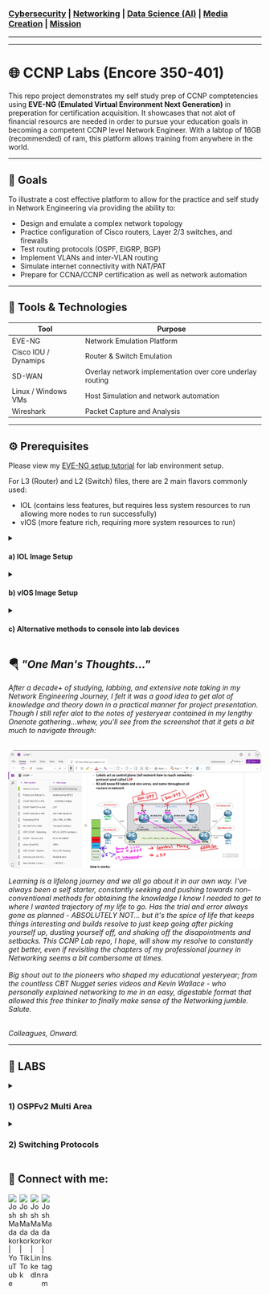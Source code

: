 ### [Cybersecurity](https://github.com/Komonodrg-portfolio/Cybersecurity) | [Networking](https://github.com/Komonodrg-portfolio/Networking) | [Data Science (AI)](https://github.com/Komonodrg-portfolio/AI) | [Media Creation](https://github.com/Komonodrg-portfolio/MediaCreation) | [Mission](https://github.com/Komonodrg-portfolio/Mission/)

---
---

# 🌐 CCNP Labs (Encore 350-401)

This repo project demonstrates my self study prep of CCNP comptetencies using **EVE-NG (Emulated Virtual Environment Next Generation)** in preperation for certification acquisition. It showcases that not alot of financial resourcs are needed in order to pursue your education goals in becoming a competent CCNP level Network Engineer.   With a labtop of 16GB  (recommended) of ram, this platform allows training from anywhere in the world.

---

## 📌 Goals
To illustrate a cost effective platform to  allow for the practice and self study in Network Engineering via providing the ability to:

- Design and emulate a complex network topology
- Practice configuration of Cisco routers, Layer 2/3 switches, and firewalls
- Test routing protocols (OSPF, EIGRP, BGP)
- Implement VLANs and inter-VLAN routing
- Simulate internet connectivity with NAT/PAT
- Prepare for CCNA/CCNP certification as well as network automation

---

## 🧰 Tools & Technologies

| Tool       | Purpose                              |
|------------|--------------------------------------|
| EVE-NG     | Network Emulation Platform           |
| Cisco IOU / Dynamips | Router & Switch Emulation         |
| SD-WAN    | Overlay network implementation over core underlay routing          |
| Linux  / Windows VMs  | Host Simulation and network automation                     |
| Wireshark  | Packet Capture and Analysis          |

---

## ⚙️ Prerequisites

Please view my [EVE-NG setup tutorial](https://github.com/Komonodrg-portfolio/---N---Home_Lab_Networking) for lab environment setup. <br> 

For L3 (Router) and L2 (Switch) files, there are 2 main flavors commonly used:
- IOL (contains less features, but requires less system resources to run allowing more nodes to run successfully)
- vIOS (more feature rich, requiring more system resources to run)

<details>
 <summary><h4>a)  IOL Image Setup</h4></summary>
  <br> 
 
```
Place IOL image files on EVE-NG in folder /opt/unetlab/addons/iol/bin folder location 
  └─ Also place license generation file.py in same folder
  └─ Change execution permission on the file via: sudo chmod +x <filename>
  └─ 1) Copy License information generated
  └─ 2) Paste contents into iourc file you'll create via: nano -c iourc > Ctrl + X > Enter to save
  └─ Fix permission via command:  /opt/unetlab/wrappers/unl_wrapper -a fixpermissions

IOL images should now run successfully after starting and able to console into
```
<p float="center">
  <img src="images/IOL1.png" width="325" />
  <img src="images/IOL2.png" width="325" />
  <img src="images/IOL3.png" width="345" />

</details>
<details>
 <summary><h4>b) vIOS Image Setup </h4></summary>
 
  ```
Place vIOS image files in folders on EVE-NG in folder /opt/unetlab/addons/qemu folder location
   └─ For L2 switch, make sure folder is named: viosl2-<foldername choice>
   └─ For L2 router, make sure folder is named: vios-<foldername choice>
   └─ Fix permission via command:  /opt/unetlab/wrappers/unl_wrapper -a fixpermissions

vIOS images should now run successfully after starting and able to console into
```
<p float="center">
  <img src="images/vIOS1.png" width="400" /><img src="images/vIOS2.png" width="400" />

</details> 
<details>
 <summary><h4>c) Alternative methods to console into lab devices</h4></summary>
  <br> 
  
If you are looking for alternative variations for logging into router/switch consoles or graphical gui devices, please follow [these steps](https://chatgpt.com/s/t_69005aadc8248191a1464a2e8028066a) and feel free dig deeper for more custom configurations to suit your preferences.
 
</details> 

<h2>🪂 <em>"One Man's Thoughts..."</em></h2>
<em>After a decade+ of studying, labbing, and extensive note taking in my Network Engineering Journey, I felt it was a good idea to get alot of knowledge and theory down in a practical manner for project presentation.  Though I still refer  alot to the notes of yesteryear contained in my lengthy Onenote gathering...whew, you'll see from the screenshot that it gets a bit much to navigate through:<br>
<br>
<p float="center">
  <img src="images/Onenote.png" width="900" />
<br>

Learning is a lifelong journey and we all go about it in our own way.  I've always been a self starter, constantly seeking and pushing towards non-conventional methods for obtaining the knowledge I know I needed to get to where I wanted trajectory of my life to go.  Has the trial and error always gone as planned - ABSOLUTELY NOT... but it's the spice of life that keeps things interesting and builds resolve to just keep going after picking yourself up, dusting yourself off, and shaking off the disapointments and setbacks.  This CCNP Lab repo, I hope, will show my resolve to constantly get better, even if revisiting the chapters of my professional journey in Networking seems a bit combersome at times.<br>
<br>
Big shout out to the pioneers who shaped my educational yesteryear; from the countless  CBT Nugget series videos and Kevin Wallace - who personally explained networking to me in an easy, digestable format that allowed this free thinker to finally make sense of the Networking jumble.  Salute.

<br>Colleagues, Onward.</em><br> 

---

## 🧪 LABS

<details>
 <summary><h3>1) OSPFv2 Multi Area</h3></summary>
  <br> 

The aim for this lab is to showcase configuration and OSPF verification.  Theoretcial knowledge on the OSPF routing protocol can be found [here](https://www.cisconetsolutions.com/ospf-routing-protocol-deep-dive/). 
  
## Topology:

<p float="center">
  <img src="images/1.OSPFv2.png" width="950" /><br>

## Requirements:

1) Enable OSPF on all R1, R2, R3, INET-1 interfaces with interface method

2) Configure passive interfaces on LAN Segments and loopbacks

3) Enable OSPF on Remote-1 and Remote-2 interfaces with global method

4) Advertise all LAN segments, WAN connected subnets, and loopbacks

5) Advertise default route from INET-1 to downstream routers for internet access

6) Verify lab configuration and OSPF routing tables
 - show ip ospf neighbor (R1, INET-1, R3)
 - show ip route ospf (R1, INET-1, R3)
 - show ip protocols (R1)
 - show ip ospf interface (R1, INET-1, Remote-1)
 - ping (LAN-2, ISP, Remote-1)

## Verification:

Will take a look at OSPF learned networks and checks only from INET-1 perspective here & verify Pings - proving connectivity... all other verification checks from lab requirements successful ✔️.

<p float="center">
  <img src="images/1.OSPFv2-1.png" width="500" />
  <img src="images/1.OSPFv2-2.png" width="500" />

  ```
Show ip ospf neighbor
   └─ 1) Shows Management (loopback) addresses for directly connected neighbors

Show ip route ospf
   └─ 2) Show learned routes through OSPF, make note of Remote routes (172...) learned from summary route configured from Remote-1
   └─ 3) Also showing the point-to-point routes for interface IPs configured connecting OSPF participating routers
```

```
Show ip protocols
  └─ 1) Shows Management (loopback) addresses for INET-1 (192.168.255.4)
  └─ 2) Indicates INET-1 as both ABR and ASBR, also showing directly connected OSPF areas (0 & 3)
  └─ 3) Shows participating interfaces in Area 0
  └─ 4) Shows participating interfaces in Area 3
  └─ 5) Shows passive interfaces (interfaces where routes will not be advertised, but still run - reducing routing table overhead)
  └─ 6) Shows neighboring OSPF Participating routers
```
 <details>
  <summary><h3>Configurations </h3></summary>

 R1:
 
  ```
hostname R1

interface Loopback0
 description Management Interface
 ip address 192.168.255.1 255.255.255.255
 ip ospf 1 area 0

interface Ethernet0/0
 description link to R2 router
 ip address 192.168.1.2 255.255.255.252
 ip ospf 1 area 1
 duplex auto
 speed auto
 media-type rj45

interface Ethernet0/1
 description link to INET-1 router
 ip address 192.168.1.9 255.255.255.252
 ip ospf 1 area 0
 duplex auto
 speed auto
 media-type rj45

interface Ethernet0/2
 description link to R3 router
 ip address 192.168.1.5 255.255.255.252
 ip ospf 1 area 0
 duplex auto
 speed auto
 media-type rj45

router ospf 1
 passive-interface Loopback0
```
R2:
```
hostname R2

interface Loopback0
 description Management Interface
 ip address 192.168.255.2 255.255.255.255
 ip ospf 1 area 1

interface Ethernet0/0
 description link to R1 router
 ip address 192.168.1.1 255.255.255.252
 ip ospf 1 area 1
 duplex auto
 speed auto
 media-type rj45

interface Ethernet0/1
 description LAN (172.16.1.0/24)
 ip address 172.16.1.254 255.255.255.0
 ip ospf 1 area 1
 duplex auto
 speed auto
 media-type rj45

router ospf 1
 passive-interface default
 no passive-interface Ethernet0/0
```
R3:
```
hostname R3

interface Loopback0
 description Management Interface
 ip address 192.168.255.3 255.255.255.255
 ip ospf 1 area 0

interface Ethernet0/0
 description link to R1 router
 ip address 192.168.1.6 255.255.255.252
 ip ospf 1 area 0
 duplex auto
 speed auto
 media-type rj45

interface Ethernet0/1
 description link to INET-1 router
 ip address 192.168.1.13 255.255.255.252
 ip ospf 1 area 0
 duplex auto
 speed auto
 media-type rj45

interface Ethernet0/2
 description link to Remote-1
 ip address 192.168.1.17 255.255.255.252
 ip ospf 1 area 2
 duplex auto
 speed auto
 media-type rj45

router ospf 1
 passive-interface Loopback0
```
INET-1:
```
hostname INET-1

interface Loopback0
 description Management Interface
 ip address 192.168.255.4 255.255.255.255
 ip ospf 1 area 0

interface Ethernet0/0
 description link to R1 router
 ip address 192.168.1.10 255.255.255.252
 ip ospf 1 area 0
 duplex auto
 speed auto
 media-type rj45

interface Ethernet0/1
 description link to R3 router
 ip address 192.168.1.14 255.255.255.252
 ip ospf 1 area 0
 duplex auto
 speed auto
 media-type rj45

interface Ethernet0/2
 description link to ISP router
 ip address 172.33.1.1 255.255.255.252
 duplex auto
 speed auto
 media-type rj45

interface Ethernet0/3
 description link to Remote-2 router
 ip address 192.168.1.21 255.255.255.252
 ip ospf 1 area 3
 duplex auto
 speed auto
 media-type rj45

router ospf 1
 passive-interface Ethernet0/2
 passive-interface Loopback0
 default-information originate

ip route 0.0.0.0 0.0.0.0 172.33.1.2
```
Remote-1:
```
hostname Remote-1

no logging console

vtp mode transparent

spanning-tree mode rapid-pvst

vlan 10-12 

interface Loopback0
 description Management Interface
 ip address 192.168.255.5 255.255.255.255

interface Ethernet0/1
 switchport access vlan 10
 switchport mode access
 media-type rj45
 negotiation auto

interface Ethernet0/2
 switchport access vlan 11
 switchport mode access
 media-type rj45
 negotiation auto
         
interface Ethernet0/3
 switchport access vlan 12
 switchport mode access
 media-type rj45
 negotiation auto

interface Ethernet0/0
 description link to R3 router
 no switchport
 ip address 192.168.1.18 255.255.255.252
 negotiation auto

interface Vlan10
 ip address 172.16.10.254 255.255.255.0

interface Vlan11
 ip address 172.16.11.254 255.255.255.0

interface Vlan12
 ip address 172.16.12.254 255.255.255.0
         
router ospf 1
 passive-interface Loopback0
 passive-interface Vlan10
 passive-interface Vlan11
 passive-interface Vlan12
 network 172.16.0.0 0.0.255.255 area 2
 network 192.168.1.16 0.0.0.3 area 2
 network 192.168.255.5 0.0.0.0 area 2
```
Remote-2:
```
hostname Remote-2

interface Loopback0
 description Management Interface
 ip address 192.168.255.6 255.255.255.255

interface Ethernet0/0
 description link to INET-1 router
 ip address 192.168.1.22 255.255.255.252
 duplex auto
 speed auto
 media-type rj45

interface Ethernet0/1
 description LAN (172.16.2.0/26)
 ip address 172.16.2.62 255.255.255.192
 duplex auto
 speed auto
 media-type rj45

router ospf 1
 passive-interface default
 no passive-interface Ethernet0/0
 network 172.16.2.0 0.0.0.63 area 3
 network 192.168.1.20 0.0.0.3 area 3
 network 192.168.255.6 0.0.0.0 area 3
```
ISP:
```
hostname ISP

interface Ethernet0/0
 description link to INET-1 router
 ip address 172.33.1.2 255.255.255.252
 duplex auto
 speed auto
 media-type rj45

ip route 0.0.0.0 0.0.0.0 172.33.1.1
```
No Shuts on all interfaces:
```
interface Ethernet0/0
 no shut
!
interface Ethernet0/1
 no shut
!
interface Ethernet0/2
 no shut
!
interface Ethernet0/3
 no shut
!
```
 </details> 

</details> 

<details>
 <summary><h3>2) Switching Protocols </h3></summary>
  <br> 

The aim for this lab is to illustrate industry standard Switching practices at CCNP level, troubleshooting, and  verification.  Theoretcial knowledge on Switching can be found [here](https://chatgpt.com/s/t_69038587b53c81918e16455971cea5f5).  Please feel free to dive deeper into topics still a bit uncertain to you.

## 🧰  Technologies

| Tool       | Purpose                              |
|------------|--------------------------------------|
| root guard    | Allows downstream switches from becoming root bridge, err-disabling receiving port if higher bpdu recieved          |
| etherchannel | Allows for redundant connectivity, in case of link failure        |
| rapid VLAN spanning-tree   | Fast convergence, in case of link failure          |
| trunks  | vlan proliferation                     |
| portfast  | For LAN (PCs, Printers) fast convergence                     |
| bpduguard  | For LAN (PCs, Printers), prevents loops if switch plugged in, err-disabling port                     |

## 🌐 Topology:

<p float="center">
  <img src="images/Switching-1.png" width="950" /><br>
 
## Requirements:

1. DC-3 / DC-4
- show interfaces trunk
- show etherchannel summary
- show spanning-gree summary
- show spanning-tree interface E0/0 detail
- show spanning-tree interface E0/1 detail
- root guard on e0/0 & e0/1

2. DC-1 / DC-2
- show interfaces trunk
- show spanning-tree interface e0/0 
- show spanning-tree interface e0/1 
- show spanning-tree interface E0/0 detail
- show spanning-tree interface E0/0 detail

3. Ping
- LAN-1> ping 192.168.9.254
- LAN-2> ping 192.168.10.254
- LAN-3> ping 192.168.11.254
- LAN-4> ping 192.168.12.254

4. Failover Testing
- DC-1: interface e0/0 (shut)<br>
  LAN-2 > ping 192.168.9.254

- DC-1: interface e0/1 (shut)<br>
  LAN-1 > ping 192.168.10.254

- DC-2: interface e0/0 (shut)<br>
  LAN-4 > ping 192.168.11.254

- DC-2: interface e0/0 (shut)<br>
  LAN-3 > ping 192.168.12.254

## ✔️ Verification:

<p float="center">
  <img src="images/Switching-1a.png" width="950" /><br>

 Per topology, the correct ports are designated as ROOT, leading to perspective Root Bridges on DC-3 & DC-4 (Distribution Layer Switches)
 
  <img src="images/Switching-1b.png" width="950" /><br>

1) Confirms expected trunk creations, using set native vlan of (99) - industry practice to move off vlan 1
2) Redundant port channel (LACP shown)... even with required shutdowns on ports from requirments, this allows for proper pinging of servers through etherchannel
3) Verified Rapid Per VLAN spanning tree enabled<br>
4-6 Same verified as on DC-3 as DC-4
  
  <img src="images/Switching-1c.png" width="950" /><br>

With ports shutdown from requirement, LAN PCs are able to reach the .254 server addresses successfully.

<details>
 <summary><h3>Configurations </h3></summary>

 DC-1:
  ```
hostname DC-1

vtp mode transparent

spanning-tree mode rapid-pvst

vlan 9-10 

interface Ethernet0/0
 description link to DC-3 (DTP)
 switchport trunk allowed vlan 9,10
 switchport trunk encapsulation dot1q
 switchport trunk native vlan 99
 media-type rj45
 negotiation auto

interface Ethernet0/1
 description link to DC-4 (DTP)
 switchport trunk allowed vlan 9,10
 switchport trunk encapsulation dot1q
 switchport trunk native vlan 99
 shutdown
 media-type rj45
 negotiation auto
         
interface Ethernet0/2
 description hosts VLAN 9
 switchport access vlan 9
 switchport mode access
 media-type rj45
 negotiation auto
 spanning-tree portfast edge
 spanning-tree bpduguard enable

interface Ethernet0/3
 description hosts VLAN 10
 switchport access vlan 10
 switchport mode access
 media-type rj45
 negotiation auto
 spanning-tree portfast edge
 spanning-tree bpduguard enable
```
DC-2:
```
hostname DC-2

vtp mode transparent

spanning-tree mode rapid-pvst

vlan 11-12 

interface Ethernet0/0
 description link to DC-4 (Static Trunk)
 switchport trunk allowed vlan 11,12
 switchport trunk encapsulation dot1q
 switchport trunk native vlan 99
 switchport mode trunk
 shutdown
 media-type rj45
 negotiation auto

interface Ethernet0/1
 description link to DC-3 (Static Trunk)
 switchport trunk allowed vlan 11,12
 switchport trunk encapsulation dot1q
 switchport trunk native vlan 99
 switchport mode trunk
 media-type rj45
 negotiation auto

interface Ethernet0/2
 description hosts VLAN 11
 switchport access vlan 11
 switchport mode access
 media-type rj45
 negotiation auto
 spanning-tree portfast edge
 spanning-tree bpduguard enable

interface Ethernet0/3
 description hosts VLAN 12
 switchport access vlan 12
 switchport mode access
 media-type rj45
 negotiation auto
 spanning-tree portfast edge
 spanning-tree bpduguard enable
```
DC-3:
```
hostname DC-3

vtp mode transparent

spanning-tree mode rapid-pvst
spanning-tree extend system-id
spanning-tree vlan 1,10-11 priority 0
spanning-tree vlan 9,12 priority 4096

vlan 9-12 

interface Port-channel1
 switchport trunk allowed vlan 9-12
 switchport trunk encapsulation dot1q
 switchport trunk native vlan 99
 switchport mode trunk
 switchport nonegotiate

interface Ethernet0/0
 description link to DC-1 (DTP)
 switchport trunk allowed vlan 9,10
 switchport trunk native vlan 99
 switchport mode dynamic desirable
 media-type rj45
 negotiation auto
 spanning-tree guard root

interface Ethernet0/1
 description link to DC-2 (Static Trunk)
 switchport trunk allowed vlan 11,12
 switchport trunk encapsulation dot1q
 switchport trunk native vlan 99
 switchport mode trunk
 switchport nonegotiate
 media-type rj45
 negotiation auto
 spanning-tree guard root

interface Ethernet0/2
 description LACP EtherChannel
 switchport trunk allowed vlan 9-12
 switchport trunk encapsulation dot1q
 switchport trunk native vlan 99
 switchport mode trunk
 switchport nonegotiate
 media-type rj45
 negotiation auto
 channel-group 1 mode active
         
interface Ethernet0/3
 description LACP EtherChannel
 switchport trunk allowed vlan 9-12
 switchport trunk encapsulation dot1q
 switchport trunk native vlan 99
 switchport mode trunk
 switchport nonegotiate
 media-type rj45
 negotiation auto
 channel-group 1 mode active

interface Ethernet1/0
 description Server (VLAN 10)
 switchport access vlan 10
 switchport mode access
 switchport nonegotiate
 media-type rj45
 negotiation auto

interface Ethernet1/1
 description Server (VLAN 11)
 switchport access vlan 11
 switchport mode access
 switchport nonegotiate
 media-type rj45
 negotiation auto
```
DC-4:
```
hostname DC-4

vtp mode transparent

spanning-tree mode rapid-pvst
spanning-tree extend system-id
spanning-tree vlan 9,12 priority 0
spanning-tree vlan 10-11 priority 4096

vlan 9-12 

interface Port-channel1
 switchport trunk allowed vlan 9-12
 switchport trunk encapsulation dot1q
 switchport trunk native vlan 99
 switchport mode trunk
 switchport nonegotiate

interface Ethernet0/0
 description link to DC-2 (Static Trunk)
 switchport trunk allowed vlan 11,12
 switchport trunk encapsulation dot1q
 switchport trunk native vlan 99
 switchport mode trunk
 switchport nonegotiate
 media-type rj45
 negotiation auto
 spanning-tree guard root

interface Ethernet0/1
 description link to DC-1 (DTP)
 switchport trunk allowed vlan 9,10
 switchport trunk native vlan 99
 switchport mode dynamic desirable
 media-type rj45
 negotiation auto
 spanning-tree guard root

interface Ethernet0/2
 description LACP EtherChannel
 switchport trunk allowed vlan 9-12
 switchport trunk encapsulation dot1q
 switchport trunk native vlan 99
 switchport mode trunk
 switchport nonegotiate
 media-type rj45
 negotiation auto
 channel-group 1 mode passive
         
interface Ethernet0/3
 description LACP EtherChannel
 switchport trunk allowed vlan 9-12
 switchport trunk encapsulation dot1q
 switchport trunk native vlan 99
 switchport mode trunk
 switchport nonegotiate
 media-type rj45
 negotiation auto
 channel-group 1 mode passive

interface Ethernet1/0
 description Hosts (VLAN 9)
 switchport access vlan 9
 switchport mode access
 switchport nonegotiate
 media-type rj45
 negotiation auto

interface Ethernet1/1
 description Hosts (VLAN 12)
 switchport access vlan 12
 switchport mode access
 switchport nonegotiate
 media-type rj45
 negotiation auto
```

No Shuts on all interfaces:
```
interface Ethernet0/0
 no shut
!
interface Ethernet0/1
 no shut
!
interface Ethernet0/2
 no shut
!
interface Ethernet0/3
 no shut
!
```

 </details>




</details> 



<h2> 🤳 Connect with me:</h2>

[<img align="left" alt="JoshMadakor | YouTube" width="22px" src="https://cdn.jsdelivr.net/npm/simple-icons@v3/icons/youtube.svg" />][youtube]
[<img align="left" alt="JoshMadakor | Tik Tok" width="22px" src="https://cdn.jsdelivr.net/npm/simple-icons@v3/icons/tiktok.svg" />][tiktok]
[<img align="left" alt="JoshMadakor | LinkedIn" width="22px" src="https://cdn.jsdelivr.net/npm/simple-icons@v3/icons/linkedin.svg" />][linkedin]
[<img align="left" alt="JoshMadakor | Instagram" width="22px" src="https://cdn.jsdelivr.net/npm/simple-icons@v3/icons/instagram.svg" />][instagram]

[tiktok]: https://tiktok.com/upcoming...
[youtube]: https://www.youtube.com/@EvenSteveTech
[instagram]: https://www.instagram.com/upcoming...
[linkedin]: https://www.linkedin.com/in/steven-komono-71790197/
